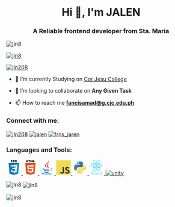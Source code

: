 <h1 align="center">Hi 👋, I'm JALEN</h1>
<h3 align="center">A Reliable frontend developer from Sta. Maria</h3>

<p align="left"> <img src="https://komarev.com/ghpvc/?username=jln8&label=Profile%20views&color=0e75b6&style=flat" alt="jln8" /> </p>

<p align="left"> <a href="https://github.com/ryo-ma/github-profile-trophy"><img src="https://github-profile-trophy.vercel.app/?username=jln8" alt="jln8" /></a> </p>

<p align="left"> <a href="https://twitter.com/jln208" target="blank"><img src="https://img.shields.io/twitter/follow/jln208?logo=twitter&style=for-the-badge" alt="jln208" /></a> </p>

- 🔭 I’m currently Studying on [Cor Jesu College](https://www.cjc.edu.ph)

- 👯 I’m looking to collaborate on **Any Given Task**

- 📫 How to reach me **fancisamad@g.cjc.edu.ph**

<h3 align="left">Connect with me:</h3>
<p align="left">
<a href="https://twitter.com/jln208" target="blank"><img align="center" src="https://raw.githubusercontent.com/rahuldkjain/github-profile-readme-generator/master/src/images/icons/Social/twitter.svg" alt="jln208" height="30" width="40" /></a>
<a href="https://fb.com/jalen" target="blank"><img align="center" src="https://raw.githubusercontent.com/rahuldkjain/github-profile-readme-generator/master/src/images/icons/Social/facebook.svg" alt="jalen" height="30" width="40" /></a>
<a href="https://instagram.com/frns_jaren" target="blank"><img align="center" src="https://raw.githubusercontent.com/rahuldkjain/github-profile-readme-generator/master/src/images/icons/Social/instagram.svg" alt="frns_jaren" height="30" width="40" /></a>
</p>

<h3 align="left">Languages and Tools:</h3>
<p align="left"> <a href="https://www.w3schools.com/css/" target="_blank" rel="noreferrer"> <img src="https://raw.githubusercontent.com/devicons/devicon/master/icons/css3/css3-original-wordmark.svg" alt="css3" width="40" height="40"/> </a> <a href="https://www.w3.org/html/" target="_blank" rel="noreferrer"> <img src="https://raw.githubusercontent.com/devicons/devicon/master/icons/html5/html5-original-wordmark.svg" alt="html5" width="40" height="40"/> </a> <a href="https://www.java.com" target="_blank" rel="noreferrer"> <img src="https://raw.githubusercontent.com/devicons/devicon/master/icons/java/java-original.svg" alt="java" width="40" height="40"/> </a> <a href="https://developer.mozilla.org/en-US/docs/Web/JavaScript" target="_blank" rel="noreferrer"> <img src="https://raw.githubusercontent.com/devicons/devicon/master/icons/javascript/javascript-original.svg" alt="javascript" width="40" height="40"/> </a> <a href="https://www.python.org" target="_blank" rel="noreferrer"> <img src="https://raw.githubusercontent.com/devicons/devicon/master/icons/python/python-original.svg" alt="python" width="40" height="40"/> </a> <a href="https://reactjs.org/" target="_blank" rel="noreferrer"> <img src="https://raw.githubusercontent.com/devicons/devicon/master/icons/react/react-original-wordmark.svg" alt="react" width="40" height="40"/> </a> <a href="https://unity.com/" target="_blank" rel="noreferrer"> <img src="https://www.vectorlogo.zone/logos/unity3d/unity3d-icon.svg" alt="unity" width="40" height="40"/> </a> </p>

<p><img align="left" src="https://github-readme-stats.vercel.app/api/top-langs?username=jln8&show_icons=true&locale=en&layout=compact" alt="jln8" /></p>

<p>&nbsp;<img align="center" src="https://github-readme-stats.vercel.app/api?username=jln8&show_icons=true&locale=en" alt="jln8" /></p>

<p><img align="center" src="https://github-readme-streak-stats.herokuapp.com/?user=jln8&" alt="jln8" /></p>
